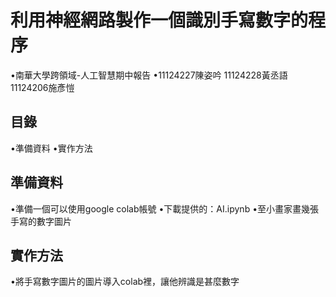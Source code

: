 # 利用神經網路製作一個識別手寫數字的程序
•南華大學跨領域-人工智慧期中報告
•11124227陳姿吟 11124228黃丞語 11124206施彥愷
## 目錄
•準備資料
•實作方法
## 準備資料
•準備一個可以使用google colab帳號
•下載提供的：AI.ipynb
•至小畫家畫幾張手寫的數字圖片
## 實作方法   
•將手寫數字圖片的圖片導入colab裡，讓他辨識是甚麼數字
